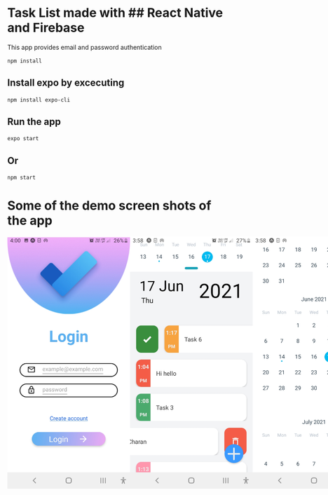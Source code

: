 # Task List made with ## React Native and Firebase

This app provides email and password authentication 

```bash
npm install
```
## Install  expo by excecuting 

```bash
npm install expo-cli
```

## Run the app

```bash
expo start 
```
## Or
```bash
npm start
```
# Some of the demo screen shots of the app
<!-- <div float="left"> -->
<div align="center">
  <div style="display: flex; justiy-content:'space-between' ">
    <img src='assets/images/login.jpg' width=280/>      
    <img src='assets/images/demo_1.jpg' width=280/>
    <img src='assets/images/calender.jpg' width=280/>
  </div>
</div>
